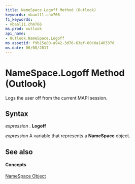 ```yaml
---
title: NameSpace.Logoff Method (Outlook)
keywords: vbaol11.chm766
f1_keywords:
- vbaol11.chm766
ms.prod: outlook
api_name:
- Outlook.NameSpace.Logoff
ms.assetid: f9b15e80-a942-3d76-63ef-00c0a140337d
ms.date: 06/08/2017
---
```



# NameSpace.Logoff Method (Outlook)

Logs the user off from the current MAPI session.


## Syntax

 _expression_ . **Logoff**

 _expression_ A variable that represents a **NameSpace** object.


## See also


#### Concepts


[NameSpace Object](Outlook.NameSpace.md)

